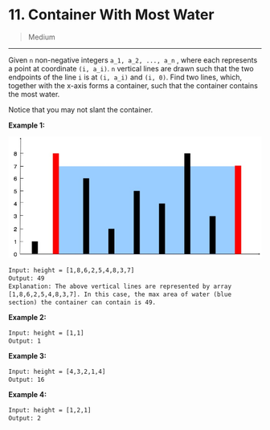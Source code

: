 # 11. Container With Most Water

> Medium

------

Given `n` non-negative integers `a_1, a_2, ..., a_n` , where each represents a point at coordinate `(i, a_i)`. `n` vertical lines are drawn such that the two endpoints of the line `i` is at `(i, a_i)` and `(i, 0)`. Find two lines, which, together with the x-axis forms a container, such that the container contains the most water.

Notice that you may not slant the container.

**Example 1:**

![container](images/container.jpg)

```
Input: height = [1,8,6,2,5,4,8,3,7]
Output: 49
Explanation: The above vertical lines are represented by array [1,8,6,2,5,4,8,3,7]. In this case, the max area of water (blue section) the container can contain is 49.
```

**Example 2:**

```
Input: height = [1,1]
Output: 1
```

**Example 3:**

```
Input: height = [4,3,2,1,4]
Output: 16
```

**Example 4:**

```
Input: height = [1,2,1]
Output: 2
```